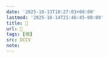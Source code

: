 ```yaml
---
date: '2025-10-13T10:27:03+08:00'
lastmod: '2025-10-14T21:46:45-08:00'
title: 􂸋
url: 􂸋
tags: [檣]
src: DCCV
note:
---
```

